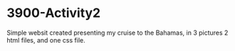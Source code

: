 # 3900-Activity2
Simple websit created presenting my cruise to the Bahamas, in 3 pictures 2 html files, and one css file.

